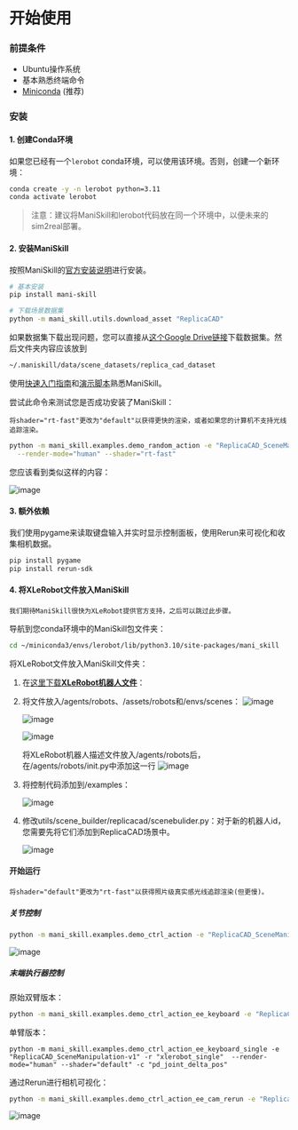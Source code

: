 # 开始使用

### 前提条件

- Ubuntu操作系统
- 基本熟悉终端命令
- [Miniconda](https://docs.anaconda.com/free/miniconda/index.html) (推荐)

### 安装

#### 1. 创建Conda环境

如果您已经有一个`lerobot` conda环境，可以使用该环境。否则，创建一个新环境：

```bash
conda create -y -n lerobot python=3.11
conda activate lerobot

```

> 注意：建议将ManiSkill和lerobot代码放在同一个环境中，以便未来的sim2real部署。
> 

#### 2. 安装ManiSkill

按照ManiSkill的[官方安装说明](https://maniskill.readthedocs.io/en/latest/user_guide/getting_started/installation.html)进行安装。

```bash
# 基本安装
pip install mani-skill

# 下载场景数据集
python -m mani_skill.utils.download_asset "ReplicaCAD"

```

如果数据集下载出现问题，您可以直接从[这个Google Drive链接](https://drive.google.com/file/d/1mqImztNX1LYZFBzt9z895C814RsyGe4N/view?usp=sharing)下载数据集。然后文件夹内容应该放到

```bash
~/.maniskill/data/scene_datasets/replica_cad_dataset

```

使用[快速入门指南](https://maniskill.readthedocs.io/en/latest/user_guide/getting_started/quickstart.html)和[演示脚本](https://maniskill.readthedocs.io/en/latest/user_guide/getting_started/quickstart.html)熟悉ManiSkill。

尝试此命令来测试您是否成功安装了ManiSkill：

```{note}
将shader="rt-fast"更改为"default"以获得更快的渲染，或者如果您的计算机不支持光线追踪渲染。
```

```bash
python -m mani_skill.examples.demo_random_action -e "ReplicaCAD_SceneManipulation-v1" \
  --render-mode="human" --shader="rt-fast"

```

您应该看到类似这样的内容：

![image](https://github.com/user-attachments/assets/c7509843-f037-4f37-9b1c-e7cad939037c)

#### 3. 额外依赖

我们使用pygame来读取键盘输入并实时显示控制面板，使用Rerun来可视化和收集相机数据。

```bash
pip install pygame
pip install rerun-sdk
```

#### 4. 将XLeRobot文件放入ManiSkill

```{note}
我们期待ManiSkill很快为XLeRobot提供官方支持，之后可以跳过此步骤。
```

导航到您conda环境中的ManiSkill包文件夹：

```bash
cd ~/miniconda3/envs/lerobot/lib/python3.10/site-packages/mani_skill
```

将XLeRobot文件放入ManiSkill文件夹：

1. 在[这里下载**XLeRobot机器人文件**](https://github.com/Vector-Wangel/XLeRobot/tree/main/simulation/Maniskill)：
2. 将文件放入/agents/robots、/assets/robots和/envs/scenes：
   ![image](https://github.com/user-attachments/assets/59ae0104-7b9b-441a-a526-e9d0e2f99278)
   
   ![image](https://github.com/user-attachments/assets/a9107171-193b-485c-9620-f453e03f8f56)

   ![image](https://github.com/user-attachments/assets/f3d6072e-225e-4fe8-8b58-4f99e63b0e22)

   将XLeRobot机器人描述文件放入/agents/robots后，在/agents/robots/init.py中添加这一行
   ![image](https://github.com/user-attachments/assets/89c8fd71-2306-4963-8717-257795d8f8f1)
    
4. 将控制代码添加到/examples：
    
    ![image](https://github.com/user-attachments/assets/7b3c955e-bfa2-403e-9eb5-a3b3f9b52117)

    
5. 修改utils/scene_builder/replicacad/scenebulider.py：对于新的机器人id，您需要先将它们添加到ReplicaCAD场景中。

   ![image](https://github.com/user-attachments/assets/2beda6c3-71aa-4574-851b-e4e989fd4b6a)
    

#### 开始运行

```{note}
将shader="default"更改为"rt-fast"以获得照片级真实感光线追踪渲染(但更慢)。
```

##### 关节控制

```bash
python -m mani_skill.examples.demo_ctrl_action -e "ReplicaCAD_SceneManipulation-v1" -r "xlerobot"  --render-mode="human" --shader="default" -c "pd_joint_delta_pos_dual_arm"

```
![image](https://github.com/user-attachments/assets/11f6d417-9d1b-45d7-84c7-58b9d1611922)



##### 末端执行器控制 

原始双臂版本：

```bash
python -m mani_skill.examples.demo_ctrl_action_ee_keyboard -e "ReplicaCAD_SceneManipulation-v1" -r "xlerobot"  --render-mode="human" --shader="default" -c "pd_joint_delta_pos_dual_arm"

```

单臂版本：

```
python -m mani_skill.examples.demo_ctrl_action_ee_keyboard_single -e "ReplicaCAD_SceneManipulation-v1" -r "xlerobot_single"  --render-mode="human" --shader="default" -c "pd_joint_delta_pos"
```

通过Rerun进行相机可视化：

```bash
python -m mani_skill.examples.demo_ctrl_action_ee_cam_rerun -e "ReplicaCAD_SceneManipulation-v1" -r "xlerobot"  --render-mode="human" --shader="default" -c "pd_joint_delta_pos_dual_arm"

```



![image](https://github.com/user-attachments/assets/12129988-e386-4d71-b1b2-79fe8492f419)

